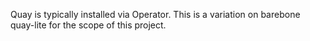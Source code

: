 Quay is typically installed via Operator.
This is a variation on barebone quay-lite for the scope of this project.
